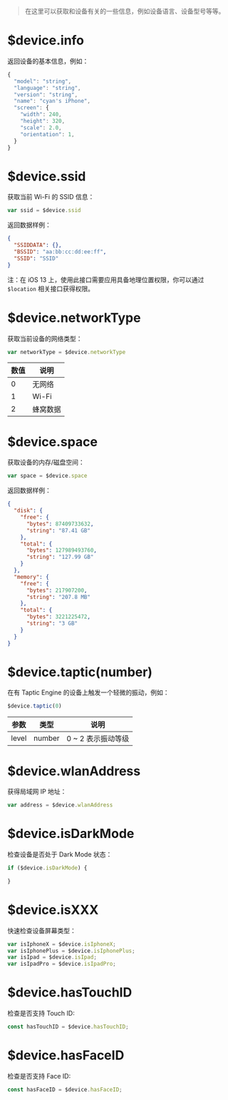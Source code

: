 > 在这里可以获取和设备有关的一些信息，例如设备语言、设备型号等等。

# $device.info

返回设备的基本信息，例如：

```js
{
  "model": "string",
  "language": "string",
  "version": "string",
  "name": "cyan's iPhone",
  "screen": {
    "width": 240,
    "height": 320,
    "scale": 2.0,
    "orientation": 1,
  }
}
```

# $device.ssid

获取当前 Wi-Fi 的 SSID 信息：

```js
var ssid = $device.ssid
```

返回数据样例：

```json
{
  "SSIDDATA": {},
  "BSSID": "aa:bb:cc:dd:ee:ff",
  "SSID": "SSID"
}
```

注：在 iOS 13 上，使用此接口需要应用具备地理位置权限，你可以通过 `$location` 相关接口获得权限。

# $device.networkType

获取当前设备的网络类型：

```js
var networkType = $device.networkType
```

数值 | 说明
---|---
0 | 无网络
1 | Wi-Fi
2 | 蜂窝数据

# $device.space

获取设备的内存/磁盘空间：

```js
var space = $device.space
```

返回数据样例：

```json
{
  "disk": {
    "free": {
      "bytes": 87409733632,
      "string": "87.41 GB"
    },
    "total": {
      "bytes": 127989493760,
      "string": "127.99 GB"
    }
  },
  "memory": {
    "free": {
      "bytes": 217907200,
      "string": "207.8 MB"
    },
    "total": {
      "bytes": 3221225472,
      "string": "3 GB"
    }
  }
}
```

# $device.taptic(number)

在有 Taptic Engine 的设备上触发一个轻微的振动，例如：

```js
$device.taptic(0)
```

参数 | 类型 | 说明
---|---|---
level | number | 0 ~ 2 表示振动等级

# $device.wlanAddress

获得局域网 IP 地址：

```js
var address = $device.wlanAddress
```

# $device.isDarkMode

检查设备是否处于 Dark Mode 状态：

```js
if ($device.isDarkMode) {
  
}
```

# $device.isXXX

快速检查设备屏幕类型：

```js
var isIphoneX = $device.isIphoneX;
var isIphonePlus = $device.isIphonePlus;
var isIpad = $device.isIpad;
var isIpadPro = $device.isIpadPro;
```

# $device.hasTouchID

检查是否支持 Touch ID:

```js
const hasTouchID = $device.hasTouchID;
```

# $device.hasFaceID

检查是否支持 Face ID:

```js
const hasFaceID = $device.hasFaceID;
```